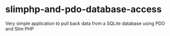 # slimphp-and-pdo-database-access
Very simple application to pull back data from a SQLite database using PDO and Slim PHP
